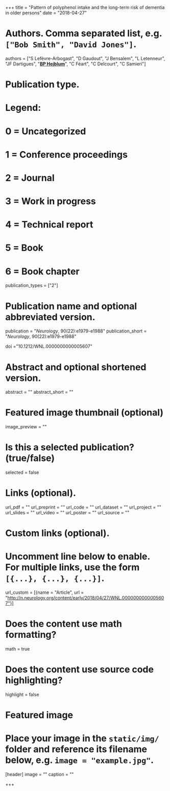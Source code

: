 +++
title = "Pattern of polyphenol intake and the long-term risk of dementia in older persons"
date = "2018-04-27"



# Authors. Comma separated list, e.g. `["Bob Smith", "David Jones"]`.
authors = ["S Lefèvre-Arbogast", "D Gaudout", "J Bensalem", "L Letenneur", "JF Dartigues", "<u>**BP Hejblum**</u>", "C Féart", "C Delcourt", "C Samieri"]
# Publication type.
# Legend:
# 0 = Uncategorized
# 1 = Conference proceedings
# 2 = Journal
# 3 = Work in progress
# 4 = Technical report
# 5 = Book
# 6 = Book chapter
publication_types = ["2"]

# Publication name and optional abbreviated version.
publication = "*Neurology*, 90(22):e1979-e1988"
publication_short = "*Neurology*, 90(22):e1979-e1988"

doi ="10.1212/WNL.0000000000005607"

# Abstract and optional shortened version.
abstract = ""
abstract_short = ""

# Featured image thumbnail (optional)
image_preview = ""

# Is this a selected publication? (true/false)
selected = false

# Links (optional).
url_pdf = ""
url_preprint = ""
url_code = ""
url_dataset = ""
url_project = ""
url_slides = ""
url_video = ""
url_poster = ""
url_source = ""

# Custom links (optional).
# Uncomment line below to enable. For multiple links, use the form `[{...}, {...}, {...}]`.
url_custom = [{name = "Article", url = "http://n.neurology.org/content/early/2018/04/27/WNL.0000000000005607"}]

# Does the content use math formatting?
math = true

# Does the content use source code highlighting?
highlight = false

# Featured image
# Place your image in the `static/img/` folder and reference its filename below, e.g. `image = "example.jpg"`.
[header]
image = ""
caption = ""

+++
